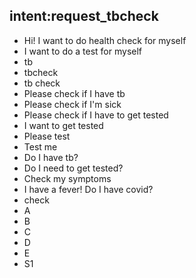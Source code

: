 ## intent:request_tbcheck
- Hi! I want to do health check for myself
- I want to do a test for myself
- tb
- tbcheck
- tb check
- Please check if I have tb
- Please check if I'm sick
- Please check if I have to get tested
- I want to get tested
- Please test
- Test me
- Do I have tb?
- Do I need to get tested?
- Check my symptoms
- I have a fever! Do I have covid?
- check
- A
- B
- C
- D
- E
- S1
